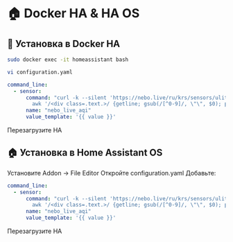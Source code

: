 # 🏠 Docker HA & HA OS

## 🐳 Установка в Docker HA

```bash
sudo docker exec -it homeassistant bash
```
```bash
vi configuration.yaml
```
```yaml
command_line:
  - sensor:
      command: "curl -k --silent 'https://nebo.live/ru/krs/sensors/ulitsa-krasnoi-armii-18' | \
        awk '/<div class=.text.>/ {getline; gsub(/[^0-9]/, \"\", $0); print; exit}'"
      name: "nebo_live_aqi"
      value_template: '{{ value }}'
```
Перезагрузите HA

## 🏠 Установка в Home Assistant OS
Установите Addon → File Editor
Откройте configuration.yaml
Добавьте:
```yaml
command_line:
  - sensor:
      command: "curl -k --silent 'https://nebo.live/ru/krs/sensors/ulitsa-krasnoi-armii-18' | \
        awk '/<div class=.text.>/ {getline; gsub(/[^0-9]/, \"\", $0); print; exit}'"
      name: "nebo_live_aqi"
      value_template: '{{ value }}'
```
Перезагрузите HA
